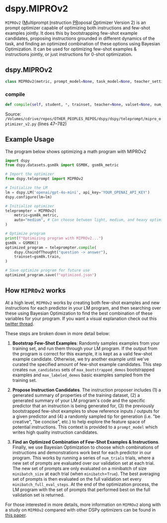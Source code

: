 # dspy.MIPROv2

`MIPROv2` (<u>M</u>ultiprompt <u>I</u>nstruction <u>PR</u>oposal <u>O</u>ptimizer Version 2) is an prompt optimizer capable of optimizing both instructions and few-shot examples jointly. It does this by bootstrapping few-shot example candidates, proposing instructions grounded in different dynamics of the task, and finding an optimized combination of these options using Bayesian Optimization. It can be used for optimizing few-shot examples & instructions jointly, or just instructions for 0-shot optimization.

## dspy.MIPROv2

```python
class MIPROv2(metric, prompt_model=None, task_model=None, teacher_settings=None, max_bootstrapped_demos=4, max_labeled_demos=4, auto='light', num_candidates=None, num_threads=None, max_errors=None, seed=9, init_temperature=0.5, verbose=False, track_stats=True, log_dir=None, metric_threshold=None)
```

### compile

```python
def compile(self, student, *, trainset, teacher=None, valset=None, num_trials=None, max_bootstrapped_demos=None, max_labeled_demos=None, seed=None, minibatch=True, minibatch_size=35, minibatch_full_eval_steps=5, program_aware_proposer=True, data_aware_proposer=True, view_data_batch_size=10, tip_aware_proposer=True, fewshot_aware_proposer=True, requires_permission_to_run=None, provide_traceback=None)
```
Source: `/Volumes/cdrive/repos/OTHER_PEOPLES_REPOS/dspy/dspy/teleprompt/mipro_optimizer_v2.py` (lines 47–782)


## Example Usage

The program below shows optimizing a math program with MIPROv2

```python
import dspy
from dspy.datasets.gsm8k import GSM8K, gsm8k_metric

# Import the optimizer
from dspy.teleprompt import MIPROv2

# Initialize the LM
lm = dspy.LM('openai/gpt-4o-mini', api_key='YOUR_OPENAI_API_KEY')
dspy.configure(lm=lm)

# Initialize optimizer
teleprompter = MIPROv2(
    metric=gsm8k_metric,
    auto="medium", # Can choose between light, medium, and heavy optimization runs
)

# Optimize program
print(f"Optimizing program with MIPROv2...")
gsm8k = GSM8K()
optimized_program = teleprompter.compile(
    dspy.ChainOfThought("question -> answer"),
    trainset=gsm8k.train,
)

# Save optimize program for future use
optimized_program.save(f"optimized.json")
```

## How `MIPROv2` works

At a high level, `MIPROv2` works by creating both few-shot examples and new instructions for each predictor in your LM program, and then searching over these using Bayesian Optimization to find the best combination of these variables for your program.  If you want a visual explanation check out this [twitter thread](https://x.com/michaelryan207/status/1804189184988713065).

These steps are broken down in more detail below:

1) **Bootstrap Few-Shot Examples**: Randomly samples examples from your training set, and run them through your LM program. If the output from the program is correct for this example, it is kept as a valid few-shot example candidate. Otherwise, we try another example until we've curated the specified amount of few-shot example candidates. This step creates `num_candidates` sets of `max_bootstrapped_demos` bootstrapped examples and `max_labeled_demos` basic examples sampled from the training set.

2) **Propose Instruction Candidates**. The instruction proposer includes (1) a generated summary of properties of the training dataset, (2) a generated summary of your LM program's code and the specific predictor that an instruction is being generated for, (3) the previously bootstrapped few-shot examples to show reference inputs / outputs for a given predictor and (4) a randomly sampled tip for generation (i.e. "be creative", "be concise", etc.) to help explore the feature space of potential instructions.  This context is provided to a `prompt_model` which writes high quality instruction candidates.

3) **Find an Optimized Combination of Few-Shot Examples & Instructions**. Finally, we use Bayesian Optimization to choose which combinations of instructions and demonstrations work best for each predictor in our program. This works by running a series of `num_trials` trials, where a new set of prompts are evaluated over our validation set at each trial. The new set of prompts are only evaluated on a minibatch of size `minibatch_size` at each trial (when `minibatch`=`True`). The best averaging set of prompts is then evaluated on the full validation set every `minibatch_full_eval_steps`. At the end of the optimization process, the LM program with the set of prompts that performed best on the full validation set is returned.

For those interested in more details, more information on `MIPROv2` along with a study on `MIPROv2` compared with other DSPy optimizers can be found in [this paper](https://arxiv.org/abs/2406.11695).
